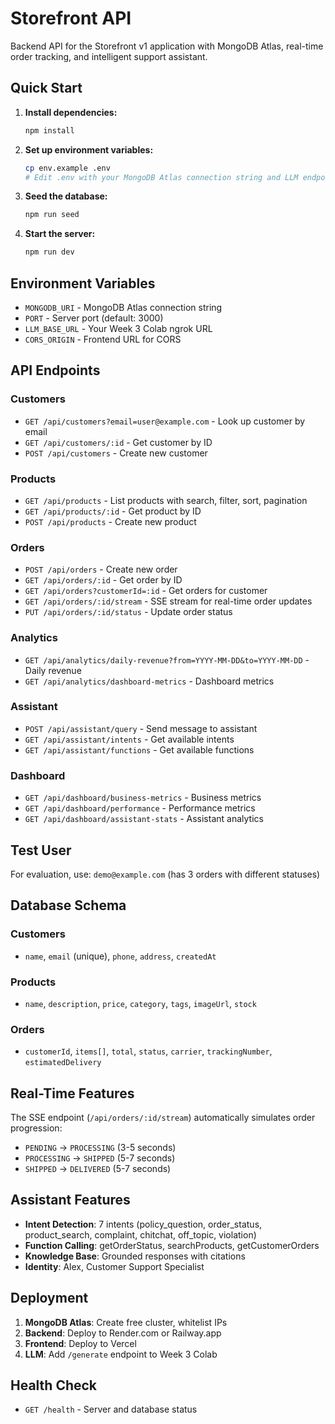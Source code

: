 # Storefront API

Backend API for the Storefront v1 application with MongoDB Atlas, real-time order tracking, and intelligent support assistant.

## Quick Start

1. **Install dependencies:**
   ```bash
   npm install
   ```

2. **Set up environment variables:**
   ```bash
   cp env.example .env
   # Edit .env with your MongoDB Atlas connection string and LLM endpoint
   ```

3. **Seed the database:**
   ```bash
   npm run seed
   ```

4. **Start the server:**
   ```bash
   npm run dev
   ```

## Environment Variables

- `MONGODB_URI` - MongoDB Atlas connection string
- `PORT` - Server port (default: 3000)
- `LLM_BASE_URL` - Your Week 3 Colab ngrok URL
- `CORS_ORIGIN` - Frontend URL for CORS

## API Endpoints

### Customers
- `GET /api/customers?email=user@example.com` - Look up customer by email
- `GET /api/customers/:id` - Get customer by ID
- `POST /api/customers` - Create new customer

### Products
- `GET /api/products` - List products with search, filter, sort, pagination
- `GET /api/products/:id` - Get product by ID
- `POST /api/products` - Create new product

### Orders
- `POST /api/orders` - Create new order
- `GET /api/orders/:id` - Get order by ID
- `GET /api/orders?customerId=:id` - Get orders for customer
- `GET /api/orders/:id/stream` - SSE stream for real-time order updates
- `PUT /api/orders/:id/status` - Update order status

### Analytics
- `GET /api/analytics/daily-revenue?from=YYYY-MM-DD&to=YYYY-MM-DD` - Daily revenue
- `GET /api/analytics/dashboard-metrics` - Dashboard metrics

### Assistant
- `POST /api/assistant/query` - Send message to assistant
- `GET /api/assistant/intents` - Get available intents
- `GET /api/assistant/functions` - Get available functions

### Dashboard
- `GET /api/dashboard/business-metrics` - Business metrics
- `GET /api/dashboard/performance` - Performance metrics
- `GET /api/dashboard/assistant-stats` - Assistant analytics

## Test User

For evaluation, use: `demo@example.com` (has 3 orders with different statuses)

## Database Schema

### Customers
- `name`, `email` (unique), `phone`, `address`, `createdAt`

### Products  
- `name`, `description`, `price`, `category`, `tags`, `imageUrl`, `stock`

### Orders
- `customerId`, `items[]`, `total`, `status`, `carrier`, `trackingNumber`, `estimatedDelivery`

## Real-Time Features

The SSE endpoint (`/api/orders/:id/stream`) automatically simulates order progression:
- `PENDING` → `PROCESSING` (3-5 seconds)
- `PROCESSING` → `SHIPPED` (5-7 seconds) 
- `SHIPPED` → `DELIVERED` (5-7 seconds)

## Assistant Features

- **Intent Detection**: 7 intents (policy_question, order_status, product_search, complaint, chitchat, off_topic, violation)
- **Function Calling**: getOrderStatus, searchProducts, getCustomerOrders
- **Knowledge Base**: Grounded responses with citations
- **Identity**: Alex, Customer Support Specialist

## Deployment

1. **MongoDB Atlas**: Create free cluster, whitelist IPs
2. **Backend**: Deploy to Render.com or Railway.app
3. **Frontend**: Deploy to Vercel
4. **LLM**: Add `/generate` endpoint to Week 3 Colab

## Health Check

- `GET /health` - Server and database status
